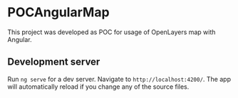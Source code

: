 # POCAngularMap

This project was developed as POC for usage of OpenLayers map with Angular.

## Development server

Run `ng serve` for a dev server. Navigate to `http://localhost:4200/`. The app will automatically reload if you change any of the source files.
